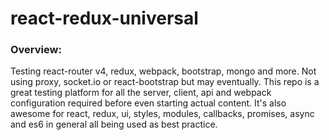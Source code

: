 # react-redux-universal

### Overview:
<p>Testing react-router v4, redux, webpack, bootstrap, mongo and more. Not using proxy, socket.io or react-bootstrap but may eventually. This repo is a great testing platform for all the server, client, api and webpack configuration required before even starting actual content. It's also awesome for react, redux, ui, styles, modules, callbacks, promises, async and es6 in general all being used as best practice.</p>